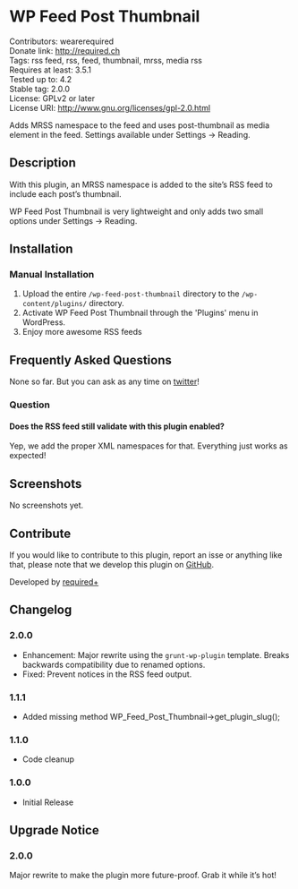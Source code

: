 # WP Feed Post Thumbnail #
Contributors:      wearerequired  
Donate link:       http://required.ch  
Tags:              rss feed, rss, feed, thumbnail, mrss, media rss  
Requires at least: 3.5.1  
Tested up to:      4.2  
Stable tag:        2.0.0  
License:           GPLv2 or later  
License URI:       http://www.gnu.org/licenses/gpl-2.0.html  

Adds MRSS namespace to the feed and uses post-thumbnail as media element in the feed. Settings available under Settings -> Reading.

## Description ##

With this plugin, an MRSS namespace is added to the site’s RSS feed to include each post’s thumbnail.

WP Feed Post Thumbnail is very lightweight and only adds two small options under Settings -> Reading.

## Installation ##

### Manual Installation ###

1. Upload the entire `/wp-feed-post-thumbnail` directory to the `/wp-content/plugins/` directory.
2. Activate WP Feed Post Thumbnail through the 'Plugins' menu in WordPress.
3. Enjoy more awesome RSS feeds

## Frequently Asked Questions ##

None so far. But you can ask as any time on [twitter](https://twitter.com/wearerequired)!

### Question ###

#### Does the RSS feed still validate with this plugin enabled? ###

Yep, we add the proper XML namespaces for that. Everything just works as expected!

## Screenshots ##

No screenshots yet.

## Contribute ##

If you would like to contribute to this plugin, report an isse or anything like that, please note that we develop this plugin on [GitHub](https://github.com/wearerequired/required-wp-feed-post-thumbnail).

Developed by [required+](http://required.ch/ "Team of experienced web professionals from Switzerland & Germany")

## Changelog ##

### 2.0.0 ###
* Enhancement: Major rewrite using the `grunt-wp-plugin` template. Breaks backwards compatibility due to renamed options.
* Fixed: Prevent notices in the RSS feed output.

### 1.1.1 ###
* Added missing method WP_Feed_Post_Thumbnail->get_plugin_slug();

### 1.1.0 ###
* Code cleanup

### 1.0.0 ###
* Initial Release

## Upgrade Notice ##

### 2.0.0 ###
Major rewrite to make the plugin more future-proof. Grab it while it’s hot!
